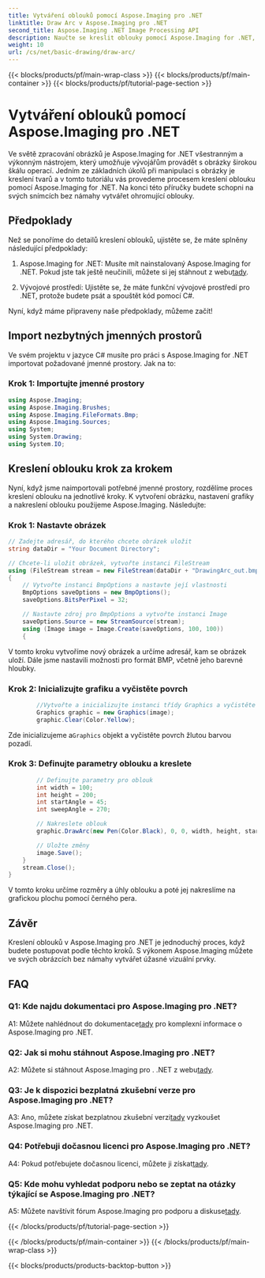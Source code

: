 ```yaml
---
title: Vytváření oblouků pomocí Aspose.Imaging pro .NET
linktitle: Draw Arc v Aspose.Imaging pro .NET
second_title: Aspose.Imaging .NET Image Processing API
description: Naučte se kreslit oblouky pomocí Aspose.Imaging for .NET, výkonného nástroje pro manipulaci s obrázky. Podrobný průvodce vytvářením úžasných vizuálů.
weight: 10
url: /cs/net/basic-drawing/draw-arc/
---
```


{{< blocks/products/pf/main-wrap-class >}}
{{< blocks/products/pf/main-container >}}
{{< blocks/products/pf/tutorial-page-section >}}

# Vytváření oblouků pomocí Aspose.Imaging pro .NET

Ve světě zpracování obrázků je Aspose.Imaging for .NET všestranným a výkonným nástrojem, který umožňuje vývojářům provádět s obrázky širokou škálu operací. Jedním ze základních úkolů při manipulaci s obrázky je kreslení tvarů a v tomto tutoriálu vás provedeme procesem kreslení oblouku pomocí Aspose.Imaging for .NET. Na konci této příručky budete schopni na svých snímcích bez námahy vytvářet ohromující oblouky.

## Předpoklady

Než se ponoříme do detailů kreslení oblouků, ujistěte se, že máte splněny následující předpoklady:

1.  Aspose.Imaging for .NET: Musíte mít nainstalovaný Aspose.Imaging for .NET. Pokud jste tak ještě neučinili, můžete si jej stáhnout z webu[tady](https://releases.aspose.com/imaging/net/).

2. Vývojové prostředí: Ujistěte se, že máte funkční vývojové prostředí pro .NET, protože budete psát a spouštět kód pomocí C#.

Nyní, když máme připraveny naše předpoklady, můžeme začít!

## Import nezbytných jmenných prostorů

Ve svém projektu v jazyce C# musíte pro práci s Aspose.Imaging for .NET importovat požadované jmenné prostory. Jak na to:

### Krok 1: Importujte jmenné prostory

```csharp
using Aspose.Imaging;
using Aspose.Imaging.Brushes;
using Aspose.Imaging.FileFormats.Bmp;
using Aspose.Imaging.Sources;
using System;
using System.Drawing;
using System.IO;
```

## Kreslení oblouku krok za krokem

Nyní, když jsme naimportovali potřebné jmenné prostory, rozdělíme proces kreslení oblouku na jednotlivé kroky. K vytvoření obrázku, nastavení grafiky a nakreslení oblouku použijeme Aspose.Imaging. Následujte:

### Krok 1: Nastavte obrázek

```csharp
// Zadejte adresář, do kterého chcete obrázek uložit
string dataDir = "Your Document Directory";

// Chcete-li uložit obrázek, vytvořte instanci FileStream
using (FileStream stream = new FileStream(dataDir + "DrawingArc_out.bmp", FileMode.Create))
{
    // Vytvořte instanci BmpOptions a nastavte její vlastnosti
    BmpOptions saveOptions = new BmpOptions();
    saveOptions.BitsPerPixel = 32;

    // Nastavte zdroj pro BmpOptions a vytvořte instanci Image
    saveOptions.Source = new StreamSource(stream);
    using (Image image = Image.Create(saveOptions, 100, 100))
    {
```

V tomto kroku vytvoříme nový obrázek a určíme adresář, kam se obrázek uloží. Dále jsme nastavili možnosti pro formát BMP, včetně jeho barevné hloubky.

### Krok 2: Inicializujte grafiku a vyčistěte povrch

```csharp
        //Vytvořte a inicializujte instanci třídy Graphics a vyčistěte grafický povrch
        Graphics graphic = new Graphics(image);
        graphic.Clear(Color.Yellow);
```

 Zde inicializujeme a`Graphics` objekt a vyčistěte povrch žlutou barvou pozadí.

### Krok 3: Definujte parametry oblouku a kreslete

```csharp
        // Definujte parametry pro oblouk
        int width = 100;
        int height = 200;
        int startAngle = 45;
        int sweepAngle = 270;

        // Nakreslete oblouk
        graphic.DrawArc(new Pen(Color.Black), 0, 0, width, height, startAngle, sweepAngle);

        // Uložte změny
        image.Save();
    }
    stream.Close();
}
```

V tomto kroku určíme rozměry a úhly oblouku a poté jej nakreslíme na grafickou plochu pomocí černého pera.

## Závěr

Kreslení oblouků v Aspose.Imaging pro .NET je jednoduchý proces, když budete postupovat podle těchto kroků. S výkonem Aspose.Imaging můžete ve svých obrázcích bez námahy vytvářet úžasné vizuální prvky.

## FAQ

### Q1: Kde najdu dokumentaci pro Aspose.Imaging pro .NET?

 A1: Můžete nahlédnout do dokumentace[tady](https://reference.aspose.com/imaging/net/) pro komplexní informace o Aspose.Imaging pro .NET.

### Q2: Jak si mohu stáhnout Aspose.Imaging pro .NET?

 A2: Můžete si stáhnout Aspose.Imaging pro . .NET z webu[tady](https://releases.aspose.com/imaging/net/).

### Q3: Je k dispozici bezplatná zkušební verze pro Aspose.Imaging pro .NET?

 A3: Ano, můžete získat bezplatnou zkušební verzi[tady](https://releases.aspose.com/) vyzkoušet Aspose.Imaging pro .NET.

### Q4: Potřebuji dočasnou licenci pro Aspose.Imaging pro .NET?

 A4: Pokud potřebujete dočasnou licenci, můžete ji získat[tady](https://purchase.aspose.com/temporary-license/).

### Q5: Kde mohu vyhledat podporu nebo se zeptat na otázky týkající se Aspose.Imaging pro .NET?

 A5: Můžete navštívit fórum Aspose.Imaging pro podporu a diskuse[tady](https://forum.aspose.com/).

{{< /blocks/products/pf/tutorial-page-section >}}

{{< /blocks/products/pf/main-container >}}
{{< /blocks/products/pf/main-wrap-class >}}

{{< blocks/products/products-backtop-button >}}
